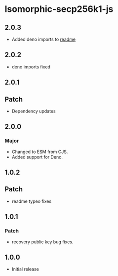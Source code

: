 # Isomorphic-secp256k1-js

## 2.0.3

- Added deno imports to [readme](readme.md)

## 2.0.2

- deno imports fixed

## 2.0.1

## Patch

- Dependency updates

## 2.0.0

### Major

- Changed to ESM from CJS.
- Added support for Deno.

## 1.0.2

## Patch

- readme typeo fixes

## 1.0.1

### Patch

- recovery public key bug fixes.

## 1.0.0

- Initial release
